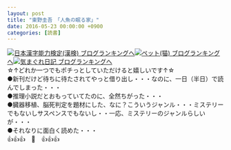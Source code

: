 ```yaml
---
layout: post
title: "東野圭吾　「人魚の眠る家」"
date: 2016-05-23 00:00:00 +0900
categories: [読書]
---
```


[![](/syuusyuu9701/assets/images/東野圭吾-「人魚の眠る家」-br_c_3028_1.gif)](http://blog.with2.net/link.php?1659096:3028 "日本漢字能力検定(漢検) ブログランキングへ")[日本漢字能力検定(漢検) ブログランキングへ](http://blog.with2.net/link.php?1659096:3028)[![](/syuusyuu9701/assets/images/東野圭吾-「人魚の眠る家」-br_c_1348_1.gif)](http://blog.with2.net/link.php?1659096:1348 "ペット(猫) ブログランキングへ")[ペット(猫) ブログランキングへ](http://blog.with2.net/link.php?1659096:1348)[![](/syuusyuu9701/assets/images/東野圭吾-「人魚の眠る家」-br_c_9257_1.gif)](http://blog.with2.net/link.php?1659096:9257 "気まぐれ日記 ブログランキングへ")[気まぐれ日記 ブログランキングへ](http://blog.with2.net/link.php?1659096:9257)  
☆↑どれか一つでもポチっとしていただけると嬉しいです↑☆  
●新刊だけど待ちに待たされてやっと借り出し・・・なのに、一日（半日）で読んでしまった・・・  
●推理小説だとおもっていてたのに、全然ちがった・・・  
●臓器移植、脳死判定を題材にした、なに？こういうジャンル・・・ミステリーでもないしサスペンスでもないし・・一応、ミステリーのジャンルらしいが・・・  
●それなりに面白く読めた・・・  
👍👍👍　🐒　👍👍👍  